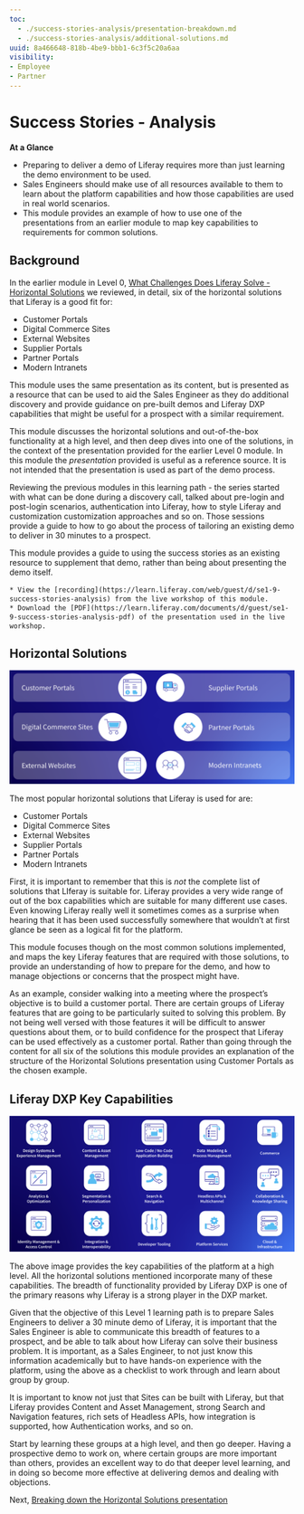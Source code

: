 ```yaml
---
toc:
  - ./success-stories-analysis/presentation-breakdown.md
  - ./success-stories-analysis/additional-solutions.md
uuid: 8a466648-818b-4be9-bbb1-6c3f5c20a6aa
visibility: 
- Employee
- Partner
---
```


# Success Stories - Analysis

**At a Glance**

* Preparing to deliver a demo of Liferay requires more than just learning the demo environment to be used.
* Sales Engineers should make use of all resources available to them to learn about the platform capabilities and how those capabilities are used in real world scenarios.
* This module provides an example of how to use one of the presentations from an earlier module to map key capabilities to requirements for common solutions.

## Background

In the earlier module in Level 0, [What Challenges Does Liferay Solve - Horizontal Solutions](https://learn.liferay.com/web/guest/w/courses/selling-liferay/level-0/what-challenges-does-liferay-solve-horizontal-solutions) we reviewed, in detail, six of the horizontal solutions that Liferay is a good fit for:

* Customer Portals
* Digital Commerce Sites
* External Websites
* Supplier Portals
* Partner Portals
* Modern Intranets

This module uses the same presentation as its content, but is presented as a resource that can be used to aid the Sales Engineer as they do additional discovery and provide guidance on pre-built demos and Liferay DXP capabilities that might be useful for a prospect with a similar requirement.

This module discusses the horizontal solutions and out-of-the-box functionality at a high level, and then deep dives into one of the solutions, in the context of the presentation provided for the earlier Level 0 module. In this module the _presentation_ provided is useful as a reference source. It is not intended that the presentation is used as part of the demo process.

Reviewing the previous modules in this learning path - the series started with what can be done during a discovery call, talked about pre-login and post-login scenarios, authentication into Liferay, how to style Liferay and customization customization approaches and so on. Those sessions provide a guide to how to go about the process of tailoring an existing demo to deliver in 30 minutes to a prospect.

This module provides a guide to using the success stories as an existing resource to supplement that demo, rather than being about presenting the demo itself.

```{note}
* View the [recording](https://learn.liferay.com/web/guest/d/se1-9-success-stories-analysis) from the live workshop of this module.
* Download the [PDF](https://learn.liferay.com/documents/d/guest/se1-9-success-stories-analysis-pdf) of the presentation used in the live workshop.
```

## Horizontal Solutions

![Six of the most common Liferay Horizontal Solutions are: Customer Portals, Digital Commerce Sites, External Websites, Supplier Portals, Partner Portals, and Modern Intranets](./success-stories-analysis/images/01.png)

The most popular horizontal solutions that Liferay is used for are:

* Customer Portals
* Digital Commerce Sites
* External Websites
* Supplier Portals
* Partner Portals
* Modern Intranets

First, it is important to remember that this is _not_ the complete list of solutions that LIferay is suitable for. Liferay provides a very wide range of out of the box capabilities which are suitable for many different use cases. Even knowing Liferay really well it sometimes comes as a surprise when hearing that it has been used successfully somewhere that wouldn’t at first glance be seen as a logical fit for the platform.

This module focuses though on the most common solutions implemented, and maps the key Liferay features that are required with those solutions, to provide an understanding of how to prepare for the demo, and how to manage objections or concerns that the prospect might have.

As an example, consider walking into a meeting where the prospect’s objective is to build a customer portal. There are certain groups of Liferay features that are going to be particularly suited to solving this problem. By not being well versed with those features it will be difficult to answer questions about them, or to build confidence for the prospect that Liferay can be used effectively as a customer portal. Rather than going through the content for all six of the solutions this module provides an explanation of the structure of the Horizontal Solutions presentation using Customer Portals as the chosen example.

## Liferay DXP Key Capabilities

![Liferay DXP provides a wide range of capabilities to support the implementation of an almost unlimited number of different solutions.](./success-stories-analysis/images/02.png)

The above image provides the key capabilities of the platform at a high level. All the horizontal solutions mentioned incorporate many of these capabilities. The breadth of functionality provided by Liferay DXP is one of the primary reasons why Liferay is a strong player in the DXP market.

Given that the objective of this Level 1 learning path is to prepare Sales Engineers to deliver a 30 minute demo of Liferay, it is important that the Sales Engineer is able to communicate this breadth of features to a prospect, and be able to talk about how Liferay can solve their business problem. It is important, as a Sales Engineer, to not just know this information academically but to have hands-on experience with the platform, using the above as a checklist to work through and learn about group by group.

It is important to know not just that Sites can be built with Liferay, but that Liferay provides Content and Asset Management, strong Search and Navigation features, rich sets of Headless APIs, how integration is supported, how Authentication works, and so on.

Start by learning these groups at a high level, and then go deeper. Having a prospective demo to work on, where certain groups are more important than others, provides an excellent way to do that deeper level learning, and in doing so become more effective at delivering demos and dealing with objections.

Next, [Breaking down the Horizontal Solutions presentation](./success-stories-analysis/presentation-breakdown.md)
